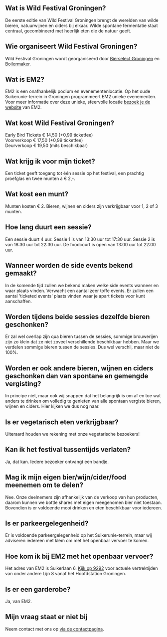 ## Wat is Wild Festival Groningen?

De eerste editie van Wild Festival Groningen brengt de werelden van wilde bieren, natuurwijnen en ciders bij elkaar. Wilde spontane fermentatie staat centraal, gecombineerd met heerlijk eten die de natuur geeft.

## Wie organiseert Wild Festival Groningen?

Wild Festival Groningen wordt georganiseerd door <a href="http://www.bierselect.nl/" target="_blank">Bierselect Groningen</a> en <a href="https://www.boilermaker.nl/" target="_blank">Boilermaker</a>.

## Wat is EM2?

EM2 is een onafhankelijk podium en evenementenlocatie. Op het oude Suikerunie-terrein in Groningen programmeert EM2 unieke evenementen. Voor meer informatie over deze unieke, sfeervolle locatie <a href="https://em2groningen.nl/" target="_blank">bezoek je de website</a> van EM2.

## Wat kost Wild Festival Groningen?

Early Bird Tickets € 14,50 (+0,99 ticketfee)<br>
Voorverkoop € 17,50 (+0,99 ticketfee)<br>
Deurverkoop € 19,50 (mits beschikbaar)<br>

## Wat krijg ik voor mijn ticket?

Een ticket geeft toegang tot één sessie op het festival, een prachtig proefglas en twee munten à € 2,-.

## Wat kost een munt?

Munten kosten € 2. Bieren, wijnen en ciders zijn verkrijgbaar voor 1, 2 of 3 munten.

## Hoe lang duurt een sessie?

Een sessie duurt 4 uur. Sessie 1 is van 13:30 uur tot 17:30 uur. Sessie 2 is van 18:30 uur tot 22:30 uur. De foodcourt is open van 13:00 uur tot 22:00 uur.

## Wanneer worden de side events bekend gemaakt?

In de komende tijd zullen we bekend maken welke side events wanneer en waar plaats vinden. Verwacht een aantal zeer toffe events. Er zullen een aantal 'ticketed events' plaats vinden waar je apart tickets voor kunt aanschaffen.

## Worden tijdens beide sessies dezelfde bieren geschonken?

Er zal wel overlap zijn qua bieren tussen de sessies, sommige brouwerijen zijn zo klein dat ze niet zoveel verschillende beschikbaar hebben. Maar we verdelen sommige bieren tussen de sessies. Dus wel verschil, maar niet de 100%.

## Worden er ook andere bieren, wijnen en ciders geschonken dan van spontane en gemengde vergisting?

In principe niet, maar ook wij snappen dat het belangrijk is om af en toe wat anders te drinken om volledig te genieten van alle spontaan vergiste bieren, wijnen en ciders. Hier kijken we dus nog naar.

## Is er vegetarisch eten verkrijgbaar?

Uiteraard houden we rekening met onze vegetarische bezoekers!

## Kan ik het festival tussentijds verlaten?

Ja, dat kan. Iedere bezoeker ontvangt een bandje.

## Mag ik mijn eigen bier/wijn/cider/food meenemen om te delen?

Nee. Onze deelnemers zijn afhankelijk van de verkoop van hun producten, daarom kunnen we bottle shares met eigen meegenomen bier niet toestaan. Bovendien is er voldoende mooi drinken en eten beschikbaar voor iedereen.

## Is er parkeergelegenheid?

Er is voldoende parkeergelegenheid op het Suikerunie-terrein, maar wij adviseren iedereen met klem om met het openbaar vervoer te komen.

## Hoe kom ik bij EM2 met het openbaar vervoer?

Het adres van EM2 is Suikerlaan 6. <a href="https://9292.nl/reisadvies/groningen_bushalte-hoofdstation/groningen_suikerlaan-6/vertrek" target="_blank">Kijk op 9292</a> voor actuele vertrektijden van onder andere Lijn 8 vanaf het Hoofdstation Groningen.

## Is er een garderobe?

Ja, van EM2.

## Mijn vraag staat er niet bij

Neem contact met ons op [via de contactpagina](/contact/).
